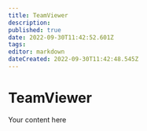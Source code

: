 ```yaml
---
title: TeamViewer
description: 
published: true
date: 2022-09-30T11:42:52.601Z
tags: 
editor: markdown
dateCreated: 2022-09-30T11:42:48.545Z
---
```


# TeamViewer
Your content here